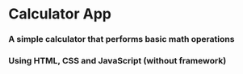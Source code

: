 # Calculator App
### A simple calculator that performs basic math operations 
### Using HTML, CSS and JavaScript (without framework)
